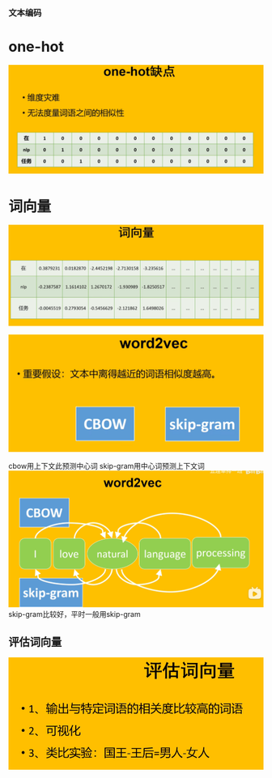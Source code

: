 ### 文本编码

# one-hot

![](image/2024-06-02-22-48-59.png)

# 词向量

![](image/2024-06-02-22-49-15.png)

![](image/2024-06-02-22-50-00.png)

cbow用上下文此预测中心词
skip-gram用中心词预测上下文词
![](image/2024-06-02-22-50-23.png)
skip-gram比较好，平时一般用skip-gram

## 评估词向量

![](image/2024-06-02-22-53-23.png)

